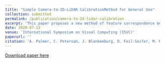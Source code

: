 ```yaml
---
title: "Simple Camera-to-2D-LiDAR CalibrationMethod for General Use"
collection: submitted
permalink: /publication/camera-to-2d-lidar-calibration
excerpt: 'This paper proposes a new method of feature correspondence between lidar and rgb camera sensors capable of calibrating the two-sensor system from a single sample.'
date: 2020-07-12
venue: 'International Symposium on Visual Computing (ISVC)'
paperurl: ''
citation: 'A. Palmer, C. Peterson, J. Blankenburg, D. Feil-Seifer, M. Nicolescu, &quot;Simple Camera-to-2D-LiDAR CalibrationMethod for General Use.&quot; <i>in International Symposium on Visual Computing (ISVC)</i>, Jul. 2020.'
---
```


[Download paper here]('')
